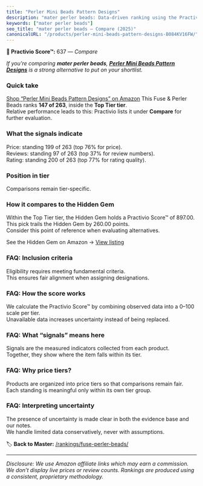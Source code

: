 ```yaml
---
title: "Perler Mini Beads Pattern Designs"
description: "mater perler beads: Data-driven ranking using the Practivio Score™. Positioned by quality, value, demand, findability, momentum."
keywords: ["mater perler beads"]
seo_title: "mater perler beads — Compare (2025)"
canonicalURL: "/products/perler-mini-beads-pattern-designs-B084KV16FW/"
---
```


**🛒 Practivio Score™:** 637 — _Compare_


*If you're comparing **mater perler beads**, **[Perler Mini Beads Pattern Designs](https://www.amazon.com/dp/B084KV16FW?tag=practivio-20)** is a strong alternative to put on your shortlist.*
### Quick take
[Shop “Perler Mini Beads Pattern Designs” on Amazon](https://www.amazon.com/dp/B084KV16FW?tag=practivio-20)
This Fuse & Perler Beads ranks **147 of 263**, inside the **Top Tier tier**.  
Relative performance leads to this: Practivio lists it under **Compare** for further evaluation.

### What the signals indicate
Price: standing 199 of 263 (top 76% for price).  
Reviews: standing 97 of 263 (top 37% for review numbers).  
Rating: standing 200 of 263 (top 77% for rating quality).  

### Position in tier
Comparisons remain tier-specific.

### How it compares to the Hidden Gem
Within the Top Tier tier, the Hidden Gem holds a Practivio Score™ of 897.00.  
This pick trails the Hidden Gem by 260.00 points.  
Consider this point of reference when evaluating alternatives.  

See the Hidden Gem on Amazon → [View listing](https://www.amazon.com/dp/B000ZDME7Y?tag=practivio-20)

### FAQ: Inclusion criteria
Eligibility requires meeting fundamental criteria.  
This ensures fair alignment when assigning designations.

### FAQ: How the score works
We calculate the Practivio Score™ by combining observed data into a 0–100 scale per tier.  
Unavailable data increases uncertainty instead of being replaced.

### FAQ: What “signals” means here
Signals are the measured indicators collected from each product.  
Together, they show where the item falls within its tier.

### FAQ: Why price tiers?
Products are organized into price tiers so that comparisons remain fair.  
Each standing is meaningful only within its own tier group.

### FAQ: Interpreting uncertainty
The presence of uncertainty is made clear in both the evidence base and our notes.  
We handle limited data conservatively, never with assumptions.

<!-- Missing template for Compare/CompareWithinPriceClass -->


🏷️ **Back to Master:** [/rankings/fuse-perler-beads/](/rankings/fuse-perler-beads/)

---
_Disclosure: We use Amazon affiliate links which may earn a commission. We don’t display live prices or review counts. Rankings are produced using a consistent, proprietary methodology._
